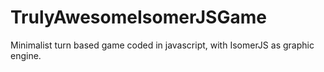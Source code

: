 # TrulyAwesomeIsomerJSGame
Minimalist turn based game coded in javascript, with IsomerJS as graphic engine.
